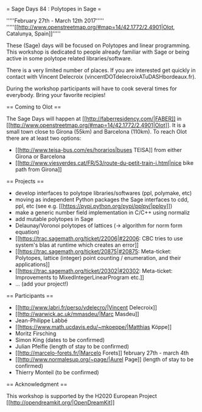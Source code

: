 = Sage Days 84 : Polytopes in Sage =

'''''February 27th - March 12th 2017'''''
'''''[[http://www.openstreetmap.org/#map=14/42.1772/2.4901|Olot, Catalunya, Spain]]'''''

These (Sage) days will be focused on Polytopes and linear programming. This workshop is dedicated to people already familiar with Sage or being active in some polytope related libraries/software.

There is a very limited number of places. If you are interested get quickly in contact with Vincent Delecroix (vincentDOTdelecroixATuDASHbordeaux.fr).

During the workshop participants will have to cook several times for everybody. Bring your favorite recipies!

== Coming to Olot ==

The Sage Days will happen at [[http://faberresidency.com/|FABER]] in [[http://www.openstreetmap.org/#map=14/42.1772/2.4901|Olot]]. It is a small town close to Girona (55km) and Barcelona (110km). To reach Olot there are at least two options:

 * [[http://www.teisa-bus.com/es/horarios|buses TEISA]] from either Girona or Barcelona
 * [[http://www.viesverdes.cat/FR/53/route-du-petit-train-i.html|nice bike path from Girona]]

== Projects ==

 * develop interfaces to polytope libraries/softwares (ppl, polymake, etc)
 * moving as independent Python packages the Sage interfaces to cdd, ppl, etc (see e.g. [[https://pypi.python.org/pypi/pplpy/|pplpy]])
 * make a generic number field implementation in C/C++ using normaliz
 * add mutable polytopes in Sage
 * Delaunay/Voronoi polytopes of lattices (-> algorithm for norm form equation)
 * [[https://trac.sagemath.org/ticket/22006|#22006: CBC tries to use system's blas at runtime which creates an error]]
 * [[https://trac.sagemath.org/ticket/20875|#20875: Meta-ticket: Polytopes, lattice (integer) point counting / enumeration, and their applications]]
 * [[https://trac.sagemath.org/ticket/20302|#20302: Meta-ticket: Improvements to MixedIntegerLinearProgram etc.]]
 * ... (add your project!)

== Participants ==

 * [[http://www.labri.fr/perso/vdelecro/|Vincent Delecroix]]
 * [[http://warwick.ac.uk/mmasdeu/|Marc Masdeu]]
 * Jean-Philippe Labbé
 * [[https://www.math.ucdavis.edu/~mkoeppe/|Matthias Köppe]]
 * Moritz Firsching
 * Simon King (dates to be confirmed)
 * Julian Pfeifle (length of stay to be confirmed)
 * [[http://marcelo-forets.fr/|Marcelo Forets]] february 27th - march 4th
 * [[http://www.normalesup.org/~page/|Aurel Page]] (length of stay to be confirmed)
 * Thierry Monteil (to be confirmed)

== Acknowledgment ==

This workshop is supported by the H2020 European Project [[http://opendreamkit.org/|OpenDreamKit]]
